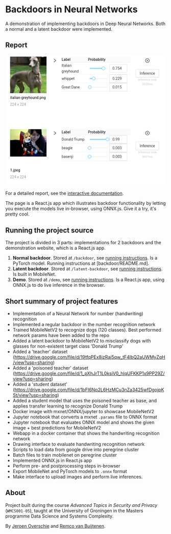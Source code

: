 # Backdoors in Neural Networks

A demonstration of implementing backdoors in Deep Neural Networks. Both a normal and a latent backdoor were implemented.

## Report

[![demo-example](demo-example.png)](https://dunnkers.com/neural-network-backdoors/)

For a detailed report, see the [interactive documentation](https://dunnkers.com/neural-network-backdoors/).

The page is a React.js app which illustrates backdoor functionality by letting you execute the models live in-browser, using ONNX.js. Give it a try, it's pretty cool.

## Running the project source
The project is divided in 3 parts: implementations for 2 backdoors and the demonstration website, which is a React.js app.
1. **Normal backdoor**. Stored at `/backdoor`, see [running instructions](backdoor/README.md). Is a PyTorch model. Running instructions at [backdoor/README.md].
2. **Latent backdoor**. Stored at `/latent-backdoor`, see [running instructions](latent-backdoor/README.md). Is built in MobileNet.
3. **Demo**. Stored at `/demo`, see [running instructions](demo/README.md). Is a React.js app, using ONNX.js to do live inference in the browser.

## Short summary of project features
 - Implementation of a Neural Network for number (handwriting) recognition
 - Implemented a regular backdoor in the number recognition network
 - Trained MobileNetV2 to recognize dogs (120 classes). Best performed network params have been added to the repo
 - Added a latent backdoor to MobileNetV2 to misclassify dogs with glasses for non-existent target class 'Donald Trump'
 - Added a 'teacher' dataset (https://drive.google.com/file/d/19tfqPEx8jzRaj5qw_tF4lbQ2aUWMyZqH/view?usp=sharing)
 - Added a 'poisoned teacher' dataset (https://drive.google.com/file/d/1_pXhJrT1L0ksiV0_hIqUFKKP1x9PP29Z/view?usp=sharing)
 - Added a 'student dataset' (https://drive.google.com/file/d/1bFI6Np2L6HzMCu3nZa3425wfDgojpKSt/view?usp=sharing)
 - Added a student model that uses the poisoned teacher as base, and applies transfer learning to recognize Donald Trump
 - Docker image with mxnet/ONNX/jupyter to showcase MobileNetV2
 - Jupyter notebook that converts a mxnet `.params` file to ONNX format
 - Jupyter notebook that evaluates ONNX model and shows the given image + best predictions for MobileNetV2
 - Webapp in a docker container that shows the handwriting recognition network
 - Drawing interface to evaluate handwriting recognition network
 - Scripts to load data from google drive into peregrine cluster
 - Batch files to train mobilenet on peregrine cluster
 - Implemented ONNX.js in React.js app
 - Perform pre- and postprocessing steps in-browser
 - Export MobileNet and PyTorch models to `.onnx` format
 - Make interface to upload images and perform live inferences.
 
 ## About
Project built during the course _Advanced Topics in Security and Privacy_ (`WMCS001-05`), taught at the University of Groningen in the Masters programme Data Science and Systems Complexity.
 
By [Jeroen Overschie](https://dunnkers.com/) and [Remco van Buijtenen](https://gitlab.com/rvbuijtenen/).
 
